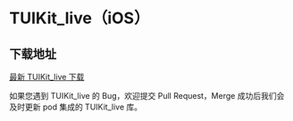 # TUIKit_live（iOS）

## 下载地址

[最新 TUIKit_live 下载](https://imsdk-1252463788.cos.ap-guangzhou.myqcloud.com/5.1.50/TIM_SDK_TUIKIT_live_iOS_latest_framework.zip)

如果您遇到 TUIKit_live 的 Bug，欢迎提交  Pull Request，Merge 成功后我们会及时更新 pod 集成的 TUIKit_live 库。
